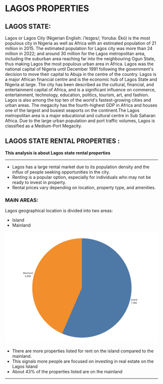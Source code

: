 # LAGOS PROPERTIES 


## LAGOS STATE:

Lagos or Lagos City (Nigerian English: /ˈleɪɡɒs/; Yoruba: Èkó) is the most populous city in Nigeria as well as Africa with an estimated population of 21 million in 2015. The estimated population for Lagos city was more than 24 million in 2022; and around 30 million for the Lagos metropolitan area, including the suburban area reaching far into the neighbouring Ogun State, thus making Lagos the most populous urban area in Africa. Lagos was the national capital of Nigeria until December 1991 following the government's decision to move their capital to Abuja in the centre of the country. Lagos is a major African financial centre and is the economic hub of Lagos State and Nigeria at large. The city has been described as the cultural, financial, and entertainment capital of Africa, and is a significant influence on commerce, entertainment, technology, education, politics, tourism, art, and fashion. Lagos is also among the top ten of the world's fastest-growing cities and urban areas. The megacity has the fourth-highest GDP in Africa and houses one of the largest and busiest seaports on the continent.The Lagos metropolitan area is a major educational and cultural centre in Sub Saharan Africa. Due to the large urban population and port traffic volumes, Lagos is classified as a Medium-Port Megacity.




## LAGOS STATE RENTAL PROPERTIES :

**This analysis is about Lagos state rental properties**

---

* Lagos has a large rental market due to its population density and the influx of people seeking opportunities in the city.
*  Renting is a popular option, especially for individuals who may not be ready to invest in property. 
*  Rental prices vary depending on location, property type, and amenities.

### MAIN AREAS:

Lagos geographical location is divided into two areas:
* Island
* Mainland

![](islandvsmainland.png)

* There are more properties listed for rent on the island compared to the mainland.
* This signals more people are focused on investing in real estate on the Lagos Island
* About 43% of the properties listed are on the mainland

---
